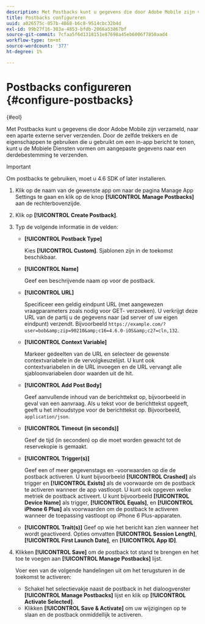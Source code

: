 ```yaml
---
description: Met Postbacks kunt u gegevens die door Adobe Mobile zijn verzameld, naar een aparte externe server verzenden. Door de zelfde trekkers en de eigenschappen te gebruiken die u gebruikt om een in-app bericht te tonen, kunt u de Mobiele Diensten vormen om aangepaste gegevens naar een derdebestemming te verzenden.
title: Postbacks configureren
uuid: a026575c-057b-4868-b6c8-9514cbc32b4d
exl-id: 99b27f16-303a-4853-bfdb-2066a53867bf
source-git-commit: 7cfaa5f6d1318151e87698a45eb6006f7850aad4
workflow-type: tm+mt
source-wordcount: '377'
ht-degree: 1%

---
```


# Postbacks configureren {#configure-postbacks}

{#eol}

Met Postbacks kunt u gegevens die door Adobe Mobile zijn verzameld, naar een aparte externe server verzenden. Door de zelfde trekkers en de eigenschappen te gebruiken die u gebruikt om een in-app bericht te tonen, kunt u de Mobiele Diensten vormen om aangepaste gegevens naar een derdebestemming te verzenden.

>[!IMPORTANT]
>
>Om postbacks te gebruiken, moet u 4.6 SDK of later installeren.

1. Klik op de naam van de gewenste app om naar de pagina Manage App Settings te gaan en klik op de knop **[!UICONTROL Manage Postbacks]** aan de rechterbovenzijde.
2. Klik op **[!UICONTROL Create Postback]**.
3. Typ de volgende informatie in de velden:

   * **[!UICONTROL Postback Type]**

      Kies **[!UICONTROL Custom]**. Sjablonen zijn in de toekomst beschikbaar.

   * **[!UICONTROL Name]**

      Geef een beschrijvende naam op voor de postback.

   * **[!UICONTROL URL]**

      Specificeer een geldig eindpunt URL (met aangewezen vraagparameters zoals nodig voor GET- verzoeken). U verkrijgt deze URL van de partij u de gegevens naar (ad server of uw eigen eindpunt) verzendt. Bijvoorbeeld `https://example.com/?user=bob&amp;zip=90210&amp;c16=4.6.0-iOS&amp;c27=cln,132`.

   * **[!UICONTROL Context Variable]**

      Markeer gedeelten van de URL en selecteer de gewenste contextvariabele in de vervolgkeuzelijst. U kunt ook contextvariabelen in de URL invoegen en de URL vervangt alle sjabloonvariabelen door waarden uit de hit.

   * **[!UICONTROL Add Post Body]**

      Geef aanvullende inhoud van de berichttekst op, bijvoorbeeld in geval van een aanvraag. Als u tekst voor de berichttekst opgeeft, geeft u het inhoudstype voor de berichttekst op. Bijvoorbeeld, `application/json`.

   * **[!UICONTROL Timeout (in seconds)]**

      Geef de tijd (in seconden) op die moet worden gewacht tot de reservekopie is gemaakt.

   * **[!UICONTROL Trigger(s)]**

      Geef een of meer gegevenstags en -voorwaarden op die de postback activeren. U kunt bijvoorbeeld **[!UICONTROL Crashed]** als trigger en **[!UICONTROL Exists]** als de voorwaarde om de postback te activeren wanneer de app vastloopt. U kunt ook opgeven welke metriek de postback activeert. U kunt bijvoorbeeld **[!UICONTROL Device Name]** als trigger, **[!UICONTROL Equals]**, en **[!UICONTROL iPhone 6 Plus]** als voorwaarden om de postback te activeren wanneer de toepassing vastloopt op iPhone 6 Plus-apparaten.

   * **[!UICONTROL Trait(s)]**
   Geef op wie het bericht kan zien wanneer het wordt geactiveerd. Opties omvatten **[!UICONTROL Session Length]**, **[!UICONTROL First Launch Date]**, en **[!UICONTROL App ID]**.

4. Klikken **[!UICONTROL Save]** om de postback tot stand te brengen en het toe te voegen aan **[!UICONTROL Manage Postbacks]** lijst.

   Voer een van de volgende handelingen uit om het terugsturen in de toekomst te activeren:

   * Schakel het selectievakje naast de postback in het dialoogvenster **[!UICONTROL Manage Postbacks]** lijst en klik op **[!UICONTROL Activate Selected]**.
   * Klikken **[!UICONTROL Save & Activate]** om uw wijzigingen op te slaan en de postback onmiddellijk te activeren.
